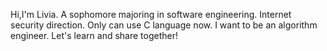 Hi,I'm Livia.
 A sophomore majoring in software engineering.
  Internet security direction.
    Only can use C language now.
      I want to be an algorithm engineer.
        Let's learn and share together!
